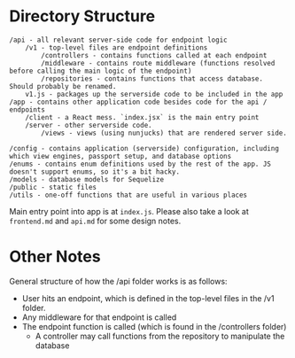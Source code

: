 # Directory Structure

    /api - all relevant server-side code for endpoint logic
        /v1 - top-level files are endpoint definitions
            /controllers - contains functions called at each endpoint
            /middleware - contains route middleware (functions resolved before calling the main logic of the endpoint)
            /repositories - contains functions that access database. Should probably be renamed.
        v1.js - packages up the serverside code to be included in the app
    /app - contains other application code besides code for the api / endpoints
        /client - a React mess. `index.jsx` is the main entry point
        /server - other serverside code.
            /views - views (using nunjucks) that are rendered server side.

    /config - contains application (serverside) configuration, including which view engines, passport setup, and database options
    /enums - contains enum definitions used by the rest of the app. JS doesn't support enums, so it's a bit hacky.
    /models - database models for Sequelize
    /public - static files
    /utils - one-off functions that are useful in various places

Main entry point into app is at `index.js`. Please also take a look at `frontend.md` and `api.md` for some design notes.

# Other Notes

General structure of how the /api folder works is as follows:
* User hits an endpoint, which is defined in the top-level files in the /v1 folder.
* Any middleware for that endpoint is called
* The endpoint function is called (which is found in the /controllers folder)
    * A controller may call functions from the repository to manipulate the database


